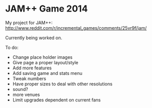 JAM++ Game 2014
===============

My project for JAM++: http://www.reddit.com/r/incremental_games/comments/25vr9f/jam/

Currently being worked on.

To do:
<ul>
	<li>Change place holder images</li>
	<li>Give page a proper layout/style</li>
	<li>Add more features</li>
	<li>Add saving game and stats menu</li>
	<li>Tweak numbers</li>
	<li>Have proper sizes to deal with other resolutions</li>
	<li>sound?</li>
	<li>more venues</li>
	<li>Limit upgrades dependent on current fans</li>
</ul>